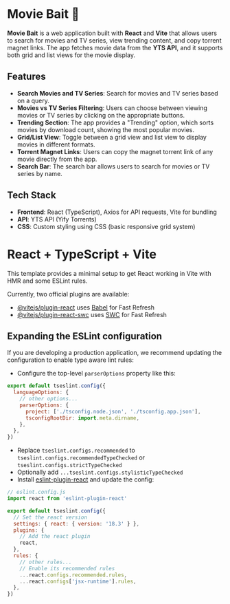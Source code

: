 # Movie Bait 🎥

**Movie Bait** is a web application built with **React** and **Vite** that allows users to search for movies and TV series, view trending content, and copy torrent magnet links. The app fetches movie data from the **YTS API**, and it supports both grid and list views for the movie display.

## Features

- **Search Movies and TV Series**: Search for movies and TV series based on a query.
- **Movies vs TV Series Filtering**: Users can choose between viewing movies or TV series by clicking on the appropriate buttons.
- **Trending Section**: The app provides a "Trending" option, which sorts movies by download count, showing the most popular movies.
- **Grid/List View**: Toggle between a grid view and list view to display movies in different formats.
- **Torrent Magnet Links**: Users can copy the magnet torrent link of any movie directly from the app.
- **Search Bar**: The search bar allows users to search for movies or TV series by name.

## Tech Stack

- **Frontend**: React (TypeScript), Axios for API requests, Vite for bundling
- **API**: YTS API (Yify Torrents)
- **CSS**: Custom styling using CSS (basic responsive grid system)


# React + TypeScript + Vite

This template provides a minimal setup to get React working in Vite with HMR and some ESLint rules.

Currently, two official plugins are available:

- [@vitejs/plugin-react](https://github.com/vitejs/vite-plugin-react/blob/main/packages/plugin-react/README.md) uses [Babel](https://babeljs.io/) for Fast Refresh
- [@vitejs/plugin-react-swc](https://github.com/vitejs/vite-plugin-react-swc) uses [SWC](https://swc.rs/) for Fast Refresh

## Expanding the ESLint configuration

If you are developing a production application, we recommend updating the configuration to enable type aware lint rules:

- Configure the top-level `parserOptions` property like this:

```js
export default tseslint.config({
  languageOptions: {
    // other options...
    parserOptions: {
      project: ['./tsconfig.node.json', './tsconfig.app.json'],
      tsconfigRootDir: import.meta.dirname,
    },
  },
})
```

- Replace `tseslint.configs.recommended` to `tseslint.configs.recommendedTypeChecked` or `tseslint.configs.strictTypeChecked`
- Optionally add `...tseslint.configs.stylisticTypeChecked`
- Install [eslint-plugin-react](https://github.com/jsx-eslint/eslint-plugin-react) and update the config:

```js
// eslint.config.js
import react from 'eslint-plugin-react'

export default tseslint.config({
  // Set the react version
  settings: { react: { version: '18.3' } },
  plugins: {
    // Add the react plugin
    react,
  },
  rules: {
    // other rules...
    // Enable its recommended rules
    ...react.configs.recommended.rules,
    ...react.configs['jsx-runtime'].rules,
  },
})
```

